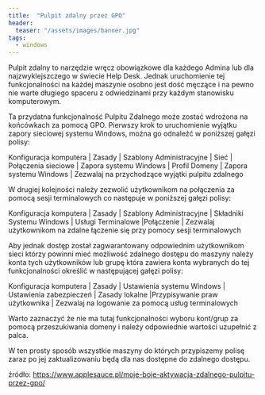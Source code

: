 ```yaml
---
title:  "Pulpit zdalny przez GPO"
header:
  teaser: "/assets/images/banner.jpg"
tags:
  - windows
---
```


Pulpit zdalny to narzędzie wręcz obowiązkowe dla każdego Admina lub dla najzwyklejszczego w świecie Help Desk. Jednak uruchomienie tej funkcjonalności na każdej maszynie osobno jest dość męczące i na pewno nie warte długiego spaceru z odwiedzinami przy każdym stanowisku komputerowym.

Ta przydatna funkcjonalność Pulpitu Zdalnego może zostać wdrożona na końcówkach za pomocą GPO. Pierwszy krok to uruchomienie wyjątku zapory sieciowej systemu Windows, można go odnaleźć w poniższej gałęzi polisy:

Konfiguracja komputera | Zasady | Szablony Administracyjne | Sieć | Połączenia sieciowe | Zapora systemu Windows | Profil Domeny | Zapora systemu Windows | Zezwalaj na przychodzące wyjątki pulpitu zdalnego

W drugiej kolejności należy zezwolić użytkownikom na połączenia za pomocą sesji terminalowych co następuje w poniższej gałęzi polisy:

Konfiguracja komputera | Zasady | Szablony Administracyjne | Składniki Systemu Windows | Usługi Terminalowe |Połączenie | Zezwalaj użytkownikom na zdalne łączenie się przy pomocy sesji terminalowych

Aby jednak dostęp został zagwarantowany odpowiednim użytkownikom sieci którzy powinni mieć możliwość zdalnego dostępu do maszyny należy konta tych użytkowników lub grupę która zawiera konta wybranych do tej funkcjonalności określić w następującej gałęzi polisy:

Konfiguracja komputera | Zasady | Ustawienia systemu Windows | Ustawienia zabezpieczeń | Zasady lokalne |Przypisywanie praw użytkownika | Zezwalaj na logowanie za pomocą usług terminalowych

Warto zaznaczyć że nie ma tutaj funkcjonalności wyboru kont/grup za pomocą przeszukiwania domeny i należy odpowiednie wartości uzupełnić z palca.

W ten prosty sposób wszystkie maszyny do których przypiszemy polisę zaraz po jej zaktualizowaniu będą dla nas dostępne do zdalnego dostępu.

źródło: https://www.applesauce.pl/moje-boje-aktywacja-zdalnego-pulpitu-przez-gpo/